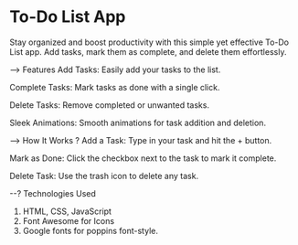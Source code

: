 # To-Do List App
Stay organized and boost productivity with this simple yet effective To-Do List app. Add tasks, mark them as complete, and delete them effortlessly.

--> Features
Add Tasks: Easily add your tasks to the list.

Complete Tasks: Mark tasks as done with a single click.

Delete Tasks: Remove completed or unwanted tasks.

Sleek Animations: Smooth animations for task addition and deletion.

--> How It Works ?
Add a Task: Type in your task and hit the + button.

Mark as Done: Click the checkbox next to the task to mark it complete.

Delete Task: Use the trash icon to delete any task.

--? Technologies Used
1. HTML, CSS, JavaScript
2. Font Awesome for Icons
3. Google fonts for poppins font-style.
